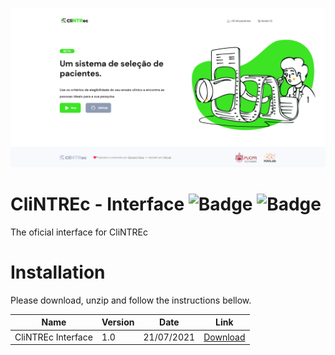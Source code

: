 ![picture alt](images/banner.png)

# CliNTREc - Interface ![Badge](	https://img.shields.io/github/license/paivagio/CliNTREc) ![Badge](https://img.shields.io/badge/status-work%20in%20progress-orange)

The oficial interface for CliNTREc

# Installation

Please download, unzip and follow the instructions bellow.

| Name | Version | Date | Link |
|------|------|------|------|
| CliNTREc Interface | 1.0 | 21/07/2021 |[Download](https://drive.google.com/file/d/1sv8aKdCxS-Pseukb33Wu0TIIHDosiSxA/view?usp=sharing)|
